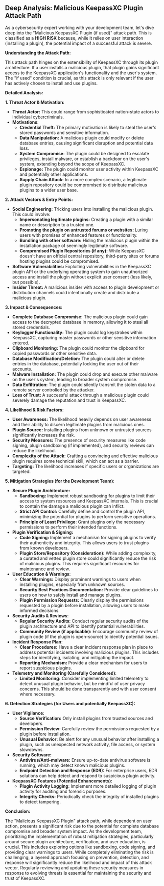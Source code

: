 ## Deep Analysis: Malicious KeepassXC Plugin Attack Path

As a cybersecurity expert working with your development team, let's dive deep into the "Malicious KeepassXC Plugin (if used)" attack path. This is classified as a **HIGH RISK** because, while it relies on user interaction (installing a plugin), the potential impact of a successful attack is severe.

**Understanding the Attack Path:**

This attack path hinges on the extensibility of KeepassXC through its plugin architecture. If a user installs a malicious plugin, that plugin gains significant access to the KeepassXC application's functionality and the user's system. The "if used" condition is crucial, as this attack is only relevant if the user has actively chosen to install and use plugins.

**Detailed Analysis:**

**1. Threat Actor & Motivation:**

* **Threat Actor:**  This could range from sophisticated nation-state actors to individual cybercriminals.
* **Motivations:**
    * **Credential Theft:** The primary motivation is likely to steal the user's stored passwords and sensitive information.
    * **Data Manipulation:** A malicious plugin could modify or delete database entries, causing significant disruption and potential data loss.
    * **System Compromise:** The plugin could be designed to escalate privileges, install malware, or establish a backdoor on the user's system, extending beyond the scope of KeepassXC.
    * **Espionage:**  The plugin could monitor user activity within KeepassXC and potentially other applications.
    * **Supply Chain Attack:**  In a more complex scenario, a legitimate plugin repository could be compromised to distribute malicious plugins to a wider user base.

**2. Attack Vectors & Entry Points:**

* **Social Engineering:**  Tricking users into installing the malicious plugin. This could involve:
    * **Impersonating legitimate plugins:** Creating a plugin with a similar name or description to a trusted one.
    * **Promoting the plugin on untrusted forums or websites:** Luring users with promises of enhanced features or functionality.
    * **Bundling with other software:**  Hiding the malicious plugin within the installation package of seemingly legitimate software.
    * **Compromised Plugin Repositories (if any):** While KeepassXC doesn't have an official central repository, third-party sites or forums hosting plugins could be compromised.
* **Software Vulnerabilities:**  Exploiting vulnerabilities in the KeepassXC plugin API or the underlying operating system to gain unauthorized access and install the plugin without explicit user consent (less likely, but possible).
* **Insider Threat:** A malicious insider with access to plugin development or distribution channels could intentionally create and distribute a malicious plugin.

**3. Impact & Consequences:**

* **Complete Database Compromise:** The malicious plugin could gain access to the decrypted database in memory, allowing it to steal all stored credentials.
* **Keylogger Functionality:** The plugin could log keystrokes within KeepassXC, capturing master passwords or other sensitive information entered.
* **Clipboard Monitoring:** The plugin could monitor the clipboard for copied passwords or other sensitive data.
* **Database Modification/Deletion:** The plugin could alter or delete entries in the database, potentially locking the user out of their accounts.
* **Malware Installation:** The plugin could drop and execute other malware on the user's system, leading to broader system compromise.
* **Data Exfiltration:** The plugin could silently transmit the stolen data to a remote server controlled by the attacker.
* **Loss of Trust:**  A successful attack through a malicious plugin could severely damage the reputation and trust in KeepassXC.

**4. Likelihood & Risk Factors:**

* **User Awareness:** The likelihood heavily depends on user awareness and their ability to discern legitimate plugins from malicious ones.
* **Plugin Source:** Installing plugins from unknown or untrusted sources significantly increases the risk.
* **Security Measures:** The presence of security measures like code signing, plugin sandboxing (if implemented), and security reviews can reduce the likelihood.
* **Complexity of the Attack:** Crafting a convincing and effective malicious plugin requires some technical skill, which can act as a barrier.
* **Targeting:**  The likelihood increases if specific users or organizations are targeted.

**5. Mitigation Strategies (for the Development Team):**

* **Secure Plugin Architecture:**
    * **Sandboxing:** Implement robust sandboxing for plugins to limit their access to system resources and KeepassXC internals. This is crucial to contain the damage a malicious plugin can inflict.
    * **Strict API Control:**  Carefully define and control the plugin API, minimizing the potential for plugins to perform sensitive operations.
    * **Principle of Least Privilege:** Grant plugins only the necessary permissions to perform their intended functions.
* **Plugin Verification & Signing:**
    * **Code Signing:** Implement a mechanism for signing plugins to verify their authenticity and integrity. This allows users to trust plugins from known developers.
    * **Plugin Store/Repository (Consideration):** While adding complexity, a curated and vetted plugin store could significantly reduce the risk of malicious plugins. This requires significant resources for maintenance and review.
* **User Education & Warnings:**
    * **Clear Warnings:** Display prominent warnings to users when installing plugins, especially from unknown sources.
    * **Security Best Practices Documentation:** Provide clear guidelines to users on how to safely install and manage plugins.
    * **Plugin Permission Requests:**  Clearly display the permissions requested by a plugin before installation, allowing users to make informed decisions.
* **Security Audits & Reviews:**
    * **Regular Security Audits:** Conduct regular security audits of the plugin architecture and API to identify potential vulnerabilities.
    * **Community Review (if applicable):** Encourage community review of plugin code (if the plugin is open-source) to identify potential issues.
* **Incident Response Plan:**
    * **Clear Procedures:** Have a clear incident response plan in place to address potential incidents involving malicious plugins. This includes steps for identifying, isolating, and mitigating the impact.
    * **Reporting Mechanism:** Provide a clear mechanism for users to report suspicious plugins.
* **Telemetry and Monitoring (Carefully Considered):**
    * **Limited Monitoring:** Consider implementing limited telemetry to detect unusual plugin behavior, but be mindful of user privacy concerns. This should be done transparently and with user consent where necessary.

**6. Detection Strategies (for Users and potentially KeepassXC):**

* **User Vigilance:**
    * **Source Verification:** Only install plugins from trusted sources and developers.
    * **Permission Review:** Carefully review the permissions requested by a plugin before installation.
    * **Unusual Behavior:** Be alert for any unusual behavior after installing a plugin, such as unexpected network activity, file access, or system slowdowns.
* **Security Software:**
    * **Antivirus/Anti-malware:** Ensure up-to-date antivirus software is running, which may detect known malicious plugins.
    * **Endpoint Detection and Response (EDR):**  For enterprise users, EDR solutions can help detect and respond to suspicious plugin activity.
* **KeepassXC Features (Potential Enhancements):**
    * **Plugin Activity Logging:**  Implement more detailed logging of plugin activity for auditing and forensic purposes.
    * **Integrity Checks:**  Periodically check the integrity of installed plugins to detect tampering.

**Conclusion:**

The "Malicious KeepassXC Plugin" attack path, while dependent on user action, presents a significant risk due to the potential for complete database compromise and broader system impact. As the development team, prioritizing the implementation of robust mitigation strategies, particularly around secure plugin architecture, verification, and user education, is crucial. This includes exploring options like sandboxing, code signing, and providing clear warnings to users. While completely eliminating the risk is challenging, a layered approach focusing on prevention, detection, and response will significantly reduce the likelihood and impact of this attack vector. Regularly reviewing and updating these security measures in response to evolving threats is essential for maintaining the security and trust of KeepassXC.
